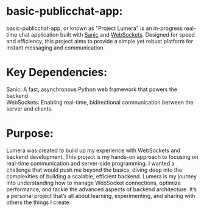 # basic-publicchat-app:
 
basic-publicchat-app, or known as "Project Lumera" is an in-progress real-time chat application built with <a href='https://sanic.dev/api/sanic.app.html#getting-started'>Sanic<a> and <a href='https://websockets.readthedocs.io/en/stable/index.html'>WebSockets<a>. Designed for speed and efficiency, this project aims to provide a simple yet robust platform for instant messaging and communication.

# Key Dependencies:
Sanic: A fast, asynchronous Python web framework that powers the backend. </br>
WebSockets: Enabling real-time, bidirectional communication between the server and clients.

# Purpose:
Lumera was created to build up my experience with WebSockets and backend development. This project is my hands-on approach to focusing on real-time communication and server-side programming. I wanted a challenge that would push me beyond the basics, diving deep into the complexities of building a scalable, efficient backend. Lumera is my journey into understanding how to manage WebSocket connections, optimize performance, and tackle the advanced aspects of backend architecture. It’s a personal project that’s all about learning, experimenting, and sharing with others the things I create.
